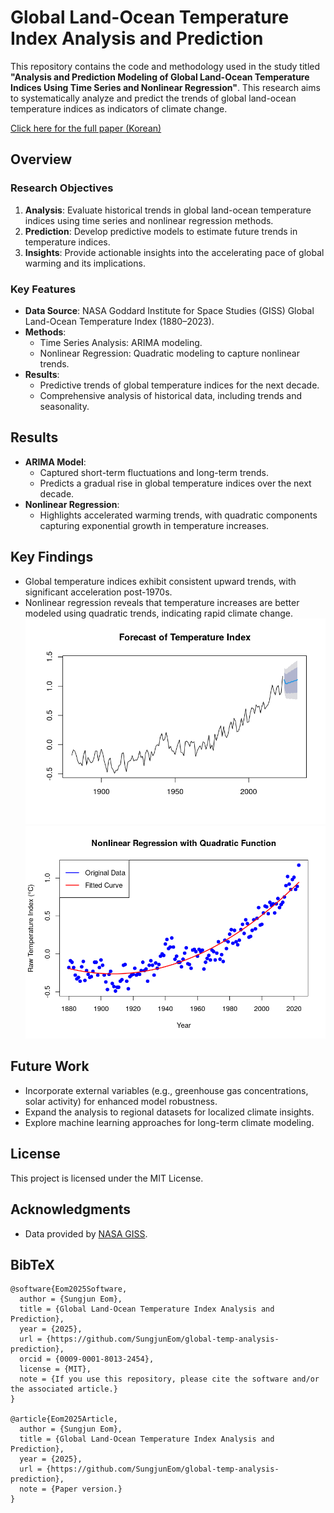 # Global Land-Ocean Temperature Index Analysis and Prediction

This repository contains the code and methodology used in the study titled **"Analysis and Prediction Modeling of Global Land-Ocean Temperature Indices Using Time Series and Nonlinear Regression"**. This research aims to systematically analyze and predict the trends of global land-ocean temperature indices as indicators of climate change.

[Click here for the full paper (Korean)](paper.pdf)

## Overview

### Research Objectives
1. **Analysis**: Evaluate historical trends in global land-ocean temperature indices using time series and nonlinear regression methods.
2. **Prediction**: Develop predictive models to estimate future trends in temperature indices.
3. **Insights**: Provide actionable insights into the accelerating pace of global warming and its implications.

### Key Features
- **Data Source**: NASA Goddard Institute for Space Studies (GISS) Global Land-Ocean Temperature Index (1880–2023).
- **Methods**:
  - Time Series Analysis: ARIMA modeling.
  - Nonlinear Regression: Quadratic modeling to capture nonlinear trends.
- **Results**:
  - Predictive trends of global temperature indices for the next decade.
  - Comprehensive analysis of historical data, including trends and seasonality.


## Results
- **ARIMA Model**:
  - Captured short-term fluctuations and long-term trends.
  - Predicts a gradual rise in global temperature indices over the next decade.
- **Nonlinear Regression**:
  - Highlights accelerated warming trends, with quadratic components capturing exponential growth in temperature increases.

## Key Findings
- Global temperature indices exhibit consistent upward trends, with significant acceleration post-1970s.
- Nonlinear regression reveals that temperature increases are better modeled using quadratic trends, indicating rapid climate change.
![alt text](images/Figure_3.png)
![alt text](images/Figure_4.png)
## Future Work
- Incorporate external variables (e.g., greenhouse gas concentrations, solar activity) for enhanced model robustness.
- Expand the analysis to regional datasets for localized climate insights.
- Explore machine learning approaches for long-term climate modeling.


## License
This project is licensed under the MIT License.

## Acknowledgments
- Data provided by [NASA GISS](https://data.giss.nasa.gov/gistemp/).

## BibTeX
```
@software{Eom2025Software,
  author = {Sungjun Eom},
  title = {Global Land-Ocean Temperature Index Analysis and Prediction},
  year = {2025},
  url = {https://github.com/SungjunEom/global-temp-analysis-prediction},
  orcid = {0009-0001-8013-2454},
  license = {MIT},
  note = {If you use this repository, please cite the software and/or the associated article.}
}

@article{Eom2025Article,
  author = {Sungjun Eom},
  title = {Global Land-Ocean Temperature Index Analysis and Prediction},
  year = {2025},
  url = {https://github.com/SungjunEom/global-temp-analysis-prediction},
  note = {Paper version.}
}
```